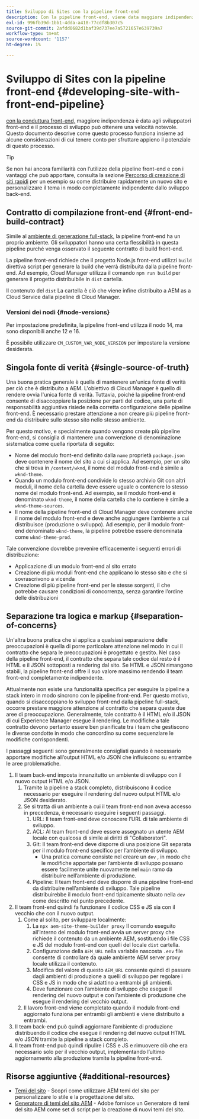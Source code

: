 ```yaml
---
title: Sviluppo di Sites con la pipeline front-end
description: Con la pipeline front-end, viene data maggiore indipendenza agli sviluppatori front-end e il processo di sviluppo può ottenere una notevole velocità. Questo documento descrive alcune considerazioni specifiche sul processo di compilazione front-end da fornire.
exl-id: 996fb39d-1bb1-4dda-a418-77cdf8b307c5
source-git-commit: 2afdd0682d1baf39d737ee7a5721657e639739a7
workflow-type: tm+mt
source-wordcount: '1157'
ht-degree: 1%

---
```



# Sviluppo di Sites con la pipeline front-end {#developing-site-with-front-end-pipeline}

[con la conduttura front-end,](/help/implementing/cloud-manager/configuring-pipelines/introduction-ci-cd-pipelines.md#front-end) maggiore indipendenza è data agli sviluppatori front-end e il processo di sviluppo può ottenere una velocità notevole. Questo documento descrive come questo processo funziona insieme ad alcune considerazioni di cui tenere conto per sfruttare appieno il potenziale di questo processo.

>[!TIP]
>
>Se non hai ancora familiarità con l’utilizzo della pipeline front-end e con i vantaggi che può apportare, consulta la sezione [Percorso di creazione di siti rapidi](/help/journey-sites/quick-site/overview.md) per un esempio su come distribuire rapidamente un nuovo sito e personalizzare il tema in modo completamente indipendente dallo sviluppo back-end.

## Contratto di compilazione front-end {#front-end-build-contract}

Simile al [ambiente di generazione full-stack,](/help/implementing/cloud-manager/getting-access-to-aem-in-cloud/build-environment-details.md) la pipeline front-end ha un proprio ambiente. Gli sviluppatori hanno una certa flessibilità in questa pipeline purché venga osservato il seguente contratto di build front-end.

La pipeline front-end richiede che il progetto Node.js front-end utilizzi `build` direttiva script per generare la build che verrà distribuita dalla pipeline front-end. Ad esempio, Cloud Manager utilizza il comando `npm run build` per generare il progetto distribuibile in `dist` cartella.

Il contenuto del `dist` La cartella è ciò che viene infine distribuito a AEM as a Cloud Service dalla pipeline di Cloud Manager.

### Versioni dei nodi {#node-versions}

Per impostazione predefinita, la pipeline front-end utilizza il nodo 14, ma sono disponibili anche 12 e 16.

È possibile utilizzare `CM_CUSTOM_VAR_NODE_VERSION` per impostare la versione desiderata.

## Singola fonte di verità {#single-source-of-truth}

Una buona pratica generale è quella di mantenere un&#39;unica fonte di verità per ciò che è distribuito a AEM. L&#39;obiettivo di Cloud Manager è quello di rendere ovvia l&#39;unica fonte di verità. Tuttavia, poiché la pipeline front-end consente di disaccoppiare la posizione per parti del codice, una parte di responsabilità aggiuntiva risiede nella corretta configurazione delle pipeline front-end. È necessario prestare attenzione a non creare più pipeline front-end da distribuire sullo stesso sito nello stesso ambiente.

Per questo motivo, e specialmente quando vengono create più pipeline front-end, si consiglia di mantenere una convenzione di denominazione sistematica come quella riportata di seguito:

* Nome del modulo front-end definito dalla `name` proprietà `package.json` deve contenere il nome del sito a cui si applica. Ad esempio, per un sito che si trova in `/content/wknd`, il nome del modulo front-end è simile a `wknd-theme`.
* Quando un modulo front-end condivide lo stesso archivio Git con altri moduli, il nome della cartella deve essere uguale o contenere lo stesso nome del modulo front-end. Ad esempio, se il modulo front-end è denominato `wknd-theme`, il nome della cartella che lo contiene è simile a `wknd-theme-sources`.
* Il nome della pipeline front-end di Cloud Manager deve contenere anche il nome del modulo front-end e deve anche aggiungere l’ambiente a cui distribuisce (produzione o sviluppo). Ad esempio, per il modulo front-end denominato `wknd-theme`, la pipeline potrebbe essere denominata come `wknd-theme-prod`.

Tale convenzione dovrebbe prevenire efficacemente i seguenti errori di distribuzione:

* Applicazione di un modulo front-end al sito errato
* Creazione di più moduli front-end che applicano lo stesso sito e che si sovrascrivono a vicenda
* Creazione di più pipeline front-end per le stesse sorgenti, il che potrebbe causare condizioni di concorrenza, senza garantire l’ordine delle distribuzioni

## Separazione tra logica e markup {#separation-of-concerns}

Un&#39;altra buona pratica che si applica a qualsiasi separazione delle preoccupazioni è quella di porre particolare attenzione nel modo in cui il contratto che separa le preoccupazioni è progettato e gestito. Nel caso della pipeline front-end, il contratto che separa tale codice dal resto è il HTML e il JSON sottoposti a rendering dal sito. Se HTML e JSON rimangono stabili, la pipeline front-end offre il suo valore massimo rendendo il team front-end completamente indipendente.

Attualmente non esiste una funzionalità specifica per eseguire la pipeline a stack intero in modo sincrono con le pipeline front-end. Per questo motivo, quando si disaccoppiano lo sviluppo front-end dalla pipeline full-stack, occorre prestare maggiore attenzione al contratto che separa queste due aree di preoccupazione. Generalmente, tale contratto è il HTML e/o il JSON di cui Experience Manager esegue il rendering. Le modifiche a tale contratto devono pertanto essere ben pianificate tra i team che gestiscono le diverse condotte in modo che concordino su come sequenziare le modifiche corrispondenti.

I passaggi seguenti sono generalmente consigliati quando è necessario apportare modifiche all’output HTML e/o JSON che influiscono su entrambe le aree problematiche.

1. Il team back-end imposta innanzitutto un ambiente di sviluppo con il nuovo output HTML e/o JSON.
   1. Tramite la pipeline a stack completo, distribuiscono il codice necessario per eseguire il rendering del nuovo output HTML e/o JSON desiderato.
   1. Se si tratta di un ambiente a cui il team front-end non aveva accesso in precedenza, è necessario eseguire i seguenti passaggi.
      1. URL: Il team front-end deve conoscere l’URL di tale ambiente di sviluppo.
      1. ACL: Al team front-end deve essere assegnato un utente AEM locale con qualcosa di simile ai diritti di &quot;Collaboratori&quot;.
      1. Git: Il team front-end deve disporre di una posizione Git separata per il modulo front-end specifico per l’ambiente di sviluppo.
         * Una pratica comune consiste nel creare un `dev` , in modo che le modifiche apportate per l’ambiente di sviluppo possano essere facilmente unite nuovamente nel `main` ramo da distribuire nell’ambiente di produzione.
      1. Pipeline: Il team front-end deve disporre di una pipeline front-end da distribuire nell’ambiente di sviluppo. Tale pipeline distribuirebbe il modulo front-end tipicamente situato nella `dev` come descritto nel punto precedente.
1. Il team front-end quindi fa funzionare il codice CSS e JS sia con il vecchio che con il nuovo output.
   1. Come al solito, per sviluppare localmente:
      1. La `npx aem-site-theme-builder proxy` Il comando eseguito all’interno del modulo front-end avvia un server proxy che richiede il contenuto da un ambiente AEM, sostituendo i file CSS e JS del modulo front-end con quelli del locale `dist` cartella.
      1. Configurazione della `AEM_URL` nella variabile nascosta `.env` file consente di controllare da quale ambiente AEM server proxy locale utilizza il contenuto.
      1. Modifica del valore di questo `AEM_URL` consente quindi di passare dagli ambienti di produzione a quelli di sviluppo per regolare i CSS e JS in modo che si adattino a entrambi gli ambienti.
      1. Deve funzionare con l’ambiente di sviluppo che esegue il rendering del nuovo output e con l’ambiente di produzione che esegue il rendering del vecchio output.
   1. Il lavoro front-end viene completato quando il modulo front-end aggiornato funziona per entrambi gli ambienti e viene distribuito a entrambi.
1. Il team back-end può quindi aggiornare l’ambiente di produzione distribuendo il codice che esegue il rendering del nuovo output HTML e/o JSON tramite la pipeline a stack completo.
1. Il team front-end può quindi ripulire i CSS e JS e rimuovere ciò che era necessario solo per il vecchio output, implementando l’ultimo aggiornamento alla produzione tramite la pipeline front-end.

## Risorse aggiuntive {#additional-resources}

* [Temi del sito](/help/sites-cloud/administering/site-creation/site-themes.md) - Scopri come utilizzare AEM temi del sito per personalizzare lo stile e la progettazione del sito.
* [Generatore di temi del sito AEM](https://github.com/adobe/aem-site-theme-builder) - Adobe fornisce un Generatore di temi del sito AEM come set di script per la creazione di nuovi temi del sito.
